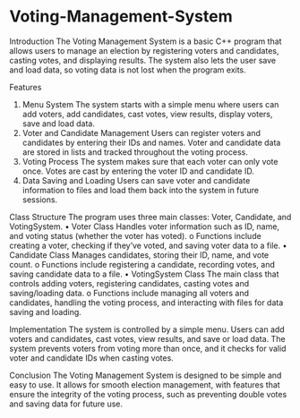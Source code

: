 # Voting-Management-System

Introduction
The Voting Management System is a basic C++ program that allows users to manage an election by registering voters and candidates, casting votes, and displaying results. The system also lets the user save and load data, so voting data is not lost when the program exits.

Features
1. Menu System The system starts with a simple menu where users can add voters, add candidates, cast votes, view results, display voters, save and load data.
2. Voter and Candidate Management Users can register voters and candidates by entering their IDs and names. Voter and candidate data are stored in lists and tracked throughout the voting process.
3. Voting Process The system makes sure that each voter can only vote once. Votes are cast by entering the voter ID and candidate ID.
4. Data Saving and Loading Users can save voter and candidate information to files and load them back into the system in future sessions.

Class Structure
The program uses three main classes: Voter, Candidate, and VotingSystem.
• Voter Class Handles voter information such as ID, name, and voting status (whether the voter has voted).
o Functions include creating a voter, checking if they’ve voted, and saving voter data to a file.
• Candidate Class Manages candidates, storing their ID, name, and vote count.
o Functions include registering a candidate, recording votes, and saving candidate data to a file.
• VotingSystem Class The main class that controls adding voters, registering candidates, casting votes and saving/loading data.
o Functions include managing all voters and candidates, handling the voting process, and interacting with files for data saving and loading.

Implementation
The system is controlled by a simple menu. Users can add voters and candidates, cast votes, view results, and save or load data. The system prevents voters from voting more than once, and it checks for valid voter and candidate IDs when casting votes.

Conclusion
The Voting Management System is designed to be simple and easy to use. It allows for smooth election management, with features that ensure the integrity of the voting process, such as preventing double votes and saving data for future use.
